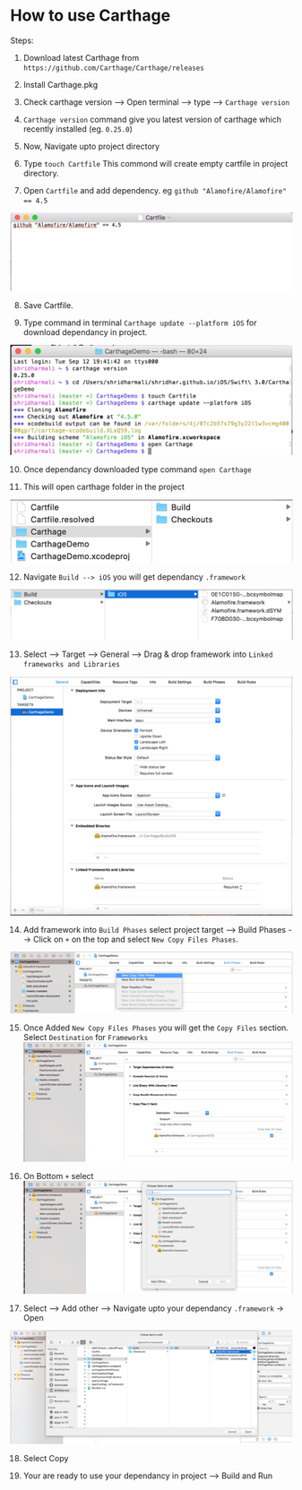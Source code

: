 # How to use Carthage

Steps:

1) Download latest Carthage from `https://github.com/Carthage/Carthage/releases`

2) Install Carthage.pkg

3) Check carthage version --> Open terminal  --> type --> `Carthage version`

4) `Carthage version` command give you latest version of carthage which recently installed (eg. `0.25.0`)

5) Now, Navigate upto project directory 

6) Type `touch Cartfile` This commond will create empty cartfile in project directory.

7) Open `Cartfile` and add dependency. eg `github "Alamofire/Alamofire" == 4.5`

![](Cartfile.png)


8) Save Cartfile.

9) Type command in terminal `Carthage update --platform iOS` for download dependancy in project.

![](downloadCarthage.png)

10) Once dependancy downloaded type command `open Carthage`

11) This will open carthage folder in the project

![](openCarthage.png)

12) Navigate `Build --> iOS` you will get dependancy `.framework`

![](openCarthageUptoFramework.png)

13) Select --> Target --> General --> Drag & drop framework into `Linked frameworks and Libraries`

![](linkFrameworks&Libraries.png)

14) Add framework into `Build Phases` 
select project target --> Build Phases --> Click on `+` on the top and select `New Copy Files Phases`.

![](addFrameworkIntoBuidPhase.png)

15) Once Added `New Copy Files Phases` you will get the `Copy Files` section. 
Select `Destination` for `Frameworks` 
![](carthageNewFilePhases.png)

16) On Bottom `+` select
![](addFrameworkInBuildPhase.png)

17) Select --> Add other --> Navigate upto your dependancy `.framework` -> Open

![](addDependacyFramework.png)

18) Select Copy

19) Your are ready to use your dependancy in project --> Build and Run 



  
